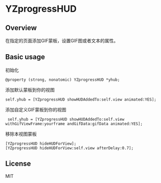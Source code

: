 # YZprogressHUD
## Overview
在指定的页面添加GIF蒙板，设置GIF图或者文本的属性。
## Basic usage
初始化

    @property (strong, nonatomic) YZprogressHUD *yhub;
添加默认蒙板到你的视图

    self.yhub = [YZprogressHUD showHUDAddedTo:self.view animated:YES];
添加自定义GIF蒙板到你的视图

     self.yhub = [YZprogressHUD showHUDAddedTo:self.view withGifViewFrame:yourframe andGifData:gifData animated:YES];


移除本视图蒙板

    [YZprogressHUD hideHUDForView];
    [YZprogressHUD hideHUDForView:self.view afterDelay:0.7];

## License
MIT

